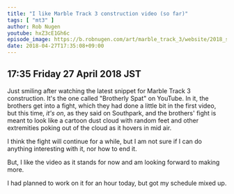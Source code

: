 ```yaml
---
title: "I like Marble Track 3 construction video (so far)"
tags: [ "mt3" ]
author: Rob Nugen
youtube: hxZ3cE1Gh6c
episode_image: https://b.robnugen.com/art/marble_track_3/website/2018_sep_02_mt3_placeholder.png
date: 2018-04-27T17:35:08+09:00
---
```


## 17:35 Friday 27 April 2018 JST

Just smiling after watching the latest snippet for Marble Track 3
construction.  It's the one called
"Brotherly Spat"
on YouTube.  In it,
the brothers get into a fight, which they had done a little bit in the
first video, but this time, *it's on*, as they said on Southpark, and
the brothers' fight is meant to look like a cartoon dust cloud with
random feet and other extremities poking out of the cloud as it hovers
in mid air.

I think the fight will continue for a while, but I am not sure if I can
do anything interesting with it, nor how to end it.

But, I like the video as it stands for now and am looking forward to
making more.

I had planned to work on it for an hour today, but got my schedule
mixed up.
